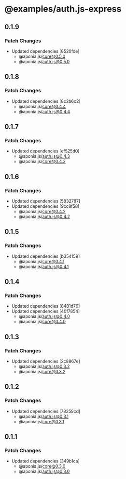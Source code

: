 # @examples/auth.js-express

## 0.1.9

### Patch Changes

- Updated dependencies [8520fde]
  - @aponia.js/core@0.5.0
  - @aponia.js/auth.js@0.5.0

## 0.1.8

### Patch Changes

- Updated dependencies [8c2b6c2]
  - @aponia.js/core@0.4.4
  - @aponia.js/auth.js@0.4.4

## 0.1.7

### Patch Changes

- Updated dependencies [ef525d0]
  - @aponia.js/auth.js@0.4.3
  - @aponia.js/core@0.4.3

## 0.1.6

### Patch Changes

- Updated dependencies [5832787]
- Updated dependencies [9cc8f58]
  - @aponia.js/core@0.4.2
  - @aponia.js/auth.js@0.4.2

## 0.1.5

### Patch Changes

- Updated dependencies [b354159]
  - @aponia.js/core@0.4.1
  - @aponia.js/auth.js@0.4.1

## 0.1.4

### Patch Changes

- Updated dependencies [8481d76]
- Updated dependencies [40f7854]
  - @aponia.js/auth.js@0.4.0
  - @aponia.js/core@0.4.0

## 0.1.3

### Patch Changes

- Updated dependencies [2c8867e]
  - @aponia.js/auth.js@0.3.2
  - @aponia.js/core@0.3.2

## 0.1.2

### Patch Changes

- Updated dependencies [78259cd]
  - @aponia.js/auth.js@0.3.1
  - @aponia.js/core@0.3.1

## 0.1.1

### Patch Changes

- Updated dependencies [349b1ca]
  - @aponia.js/core@0.3.0
  - @aponia.js/auth.js@0.3.0
